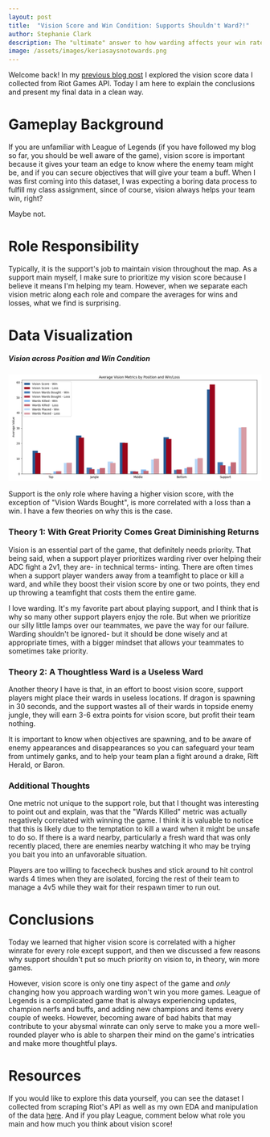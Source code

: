 ```yaml
---
layout: post
title:  "Vision Score and Win Condition: Supports Shouldn't Ward?!"
author: Stephanie Clark
description: The "ultimate" answer to how warding affects your win rate, and why you shouldn't prioritize vision as a support.
image: /assets/images/keriasaysnotowards.png
---
```


Welcome back! In my [previous blog post](https://staticcasttype.github.io/my386blog/2023/03/31/Blog-3b-Vision-Score-And-Win-Condition-Data-Copy.html) I explored the vision score data I collected from Riot Games API. Today I am here to explain the conclusions and present my final data in a clean way.

# Gameplay Background

If you are unfamiliar with League of Legends (if you have followed my blog so far, you should be well aware of the game), vision score is important because it gives your team an edge to know where the enemy team might be, and if you can secure objectives that will give your team a buff. When I was first coming into this dataset, I was expecting a boring data process to fulfill my class assignment, since of course, vision always helps your team win, right?

Maybe not.

# Role Responsibility

Typically, it is the support's job to maintain vision throughout the map. As a support main myself, I make sure to prioritize my vision score because I believe it means I'm helping my team. However, when we separate each vision metric along each role and compare the averages for wins and losses, what we find is surprising.

# Data Visualization
##### Vision across Position and Win Condition

![Figure](https://raw.githubusercontent.com/staticcasttype/my386blog/main/assets/images/datastorytelling.png)

Support is the only role where having a higher vision score, with the exception of "Vision Wards Bought", is more correlated with a loss than a win. I have a few theories on why this is the case.

### Theory 1: With Great Priority Comes Great Diminishing Returns

Vision is an essential part of the game, that definitely needs priority. That being said, when a support player prioritizes warding river over helping their ADC fight a 2v1, they are- in technical terms- inting. There are often times when a support player wanders away from a teamfight to place or kill a ward, and while they boost their vision score by one or two points, they end up throwing a teamfight that costs them the entire game.

I love warding. It's my favorite part about playing support, and I think that is why so many other support players enjoy the role. But when we prioritize our silly little lamps over our teammates, we pave the way for our failure. Warding shouldn't be ignored- but it should be done wisely and at appropriate times, with a bigger mindset that allows your teammates to sometimes take priority.

### Theory 2: A Thoughtless Ward is a Useless Ward

Another theory I have is that, in an effort to boost vision score, support players might place their wards in useless locations. If dragon is spawning in 30 seconds, and the support wastes all of their wards in topside enemy jungle, they will earn 3-6 extra points for vision score, but profit their team nothing.

It is important to know when objectives are spawning, and to be aware of enemy appearances and disappearances so you can safeguard your team from untimely ganks, and to help your team plan a fight around a drake, Rift Herald, or Baron.

### Additional Thoughts

One metric not unique to the support role, but that I thought was interesting to point out and explain, was that the "Wards Killed" metric was actually negatively correlated with winning the game. I think it is valuable to notice that this is likely due to the temptation to kill a ward when it might be unsafe to do so. If there is a ward nearby, particularly a fresh ward that was only recently placed, there are enemies nearby watching it who may be trying you bait you into an unfavorable situation.

Players are too willing to facecheck bushes and stick around to hit control wards 4 times when they are isolated, forcing the rest of their team to manage a 4v5 while they wait for their respawn timer to run out.

# Conclusions

Today we learned that higher vision score is correlated with a higher winrate for every role except support, and then we discussed a few reasons why support shouldn't put so much priority on vision to, in theory, win more games.

However, vision score is only one tiny aspect of the game and *only* changing how you approach warding won't win you more games. League of Legends is a complicated game that is always experiencing updates, champion nerfs and buffs, and adding new champions and items every couple of weeks. However, becoming aware of bad habits that may contribute to your abysmal winrate can only serve to make you a more well-rounded player who is able to sharpen their mind on the game's intricaties and make more thoughtful plays. 

# Resources

If you would like to explore this data yourself, you can see the dataset I collected from scraping Riot's API as well as my own EDA and manipulation of the data [here](https://github.com/staticcasttype/blog3). And if you play League, comment below what role you main and how much you think about vision score!
